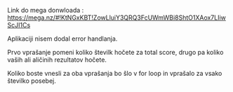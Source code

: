 Link do mega donwloada : https://mega.nz/#!KtNGxKBT!ZowLluiY3QRQ3FcUWmWBi8ShtO1XAox7LIiwScJI1Cs

Aplikaciji nisem dodal error handlanja.

Prvo vprašanje pomeni koliko številk hočete za total score, drugo pa koliko vaših ali aličinih rezultatov hočete.

Koliko boste vnesli za oba vprašanja bo šlo v for loop in vprašalo za vsako številko posebej.

